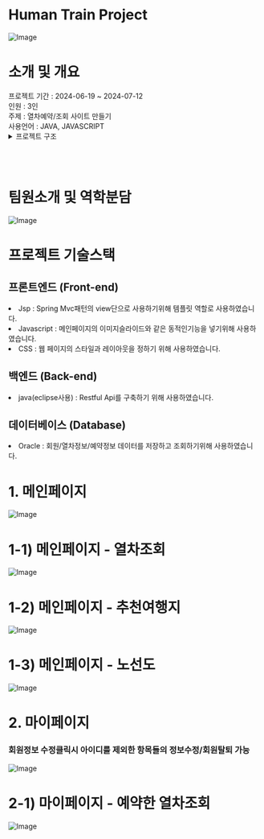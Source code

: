 <h1>Human Train Project</h1>
<img src="/images/image1.png" alt="Image">
<br>
<h1>소개 및 개요</h1>
프로젝트 기간 : 2024-06-19 ~ 2024-07-12<br>
인원 : 3인<br>
주제 : 열차예약/조회 사이트 만들기<br>
사용언어 : JAVA, JAVASCRIPT
<br>
<details>
  <summary>프로젝트 구조</summary>
C:.
├─build
│  └─classes
│      ├─htproject
│      │  ├─mvc
│      │  │  ├─Controller
│      │  │  ├─Dao
│      │  │  └─Service
│      │  └─z01_vo
│      └─resource
└─src
    ├─build
    │  └─classes
    │      ├─htproject
    │      │  ├─mvc
    │      │  │  ├─Controller
    │      │  │  ├─Dao
    │      │  │  └─Service
    │      │  └─z01_vo
    │      └─resource
    └─main
        ├─java
        │  ├─htproject
        │  │  ├─mvc
        │  │  │  ├─Controller
        │  │  │  ├─Dao
        │  │  │  └─Service
        │  │  └─z01_vo
        │  └─resource
        └─webapp
            ├─a00_com
            ├─META-INF
            ├─semi-final
            │  ├─노선도
            │  ├─메인슬라이드
            │  └─추천여행지
            │      ├─강릉
            │      ├─순천
            │      └─진주
            │  └─MainHome.jsp
            │  └─Recomend.jsp
            │  └─RouteMap.jsp
            │  └─styles.css
            └─WEB-INF
               ├─lib
               └─views
                   └─mvc
                      └─a01_MyPage.jsp
                      └─02_memberInsertForm.jsp
                      └─a03_MemDetail.jsp
                      └─a04_tview.jsp
                      └─a05_t_list.jsp
</details>
<br><br><br>
<h1>팀원소개 및 역학분담</h1>
<img src="/images/image2.png" alt="Image">

<h1>프로젝트 기술스택</h1>
<h2>프론트엔드 (Front-end)</h2>
<li>Jsp : Spring Mvc패턴의 view단으로 사용하기위해 템플릿 역할로 사용하였습니다.</li>
<li>Javascript : 메인페이지의 이미지슬라이드와 같은 동적인기능을 넣기위해 사용하였습니다.</li>
<li>CSS : 웹 페이지의 스타일과 레이아웃을 정하기 위해 사용하였습니다.</li>
<h2>백엔드 (Back-end)</h2>
<li>java(eclipse사용) : Restful Api를 구축하기 위해 사용하였습니다.</li>
<h2>데이터베이스 (Database)</h2>
<li>Oracle : 회원/열차정보/예약정보 데이터를 저장하고 조회하기위해 사용하였습니다.</li>
<h1>1. 메인페이지</h1>
<img src="/images/image3.png" alt="Image">
<h1>1-1) 메인페이지 - 열차조회</h1>
<img src="/images/image8.png" alt="Image">
<h1>1-2) 메인페이지 - 추천여행지</h1>
<img src="/images/image4.png" alt="Image">
<h1>1-3) 메인페이지 - 노선도</h1>
<img src="/images/image5.png" alt="Image">
<h1>2. 마이페이지</h1>
<h3>회원정보 수정클릭시 아이디를 제외한 항목들의 정보수정/회원탈퇴 가능</h3>
<img src="/images/image6.png" alt="Image">
<h1>2-1) 마이페이지 - 예약한 열차조회</h1>
<img src="/images/image7.png" alt="Image">
